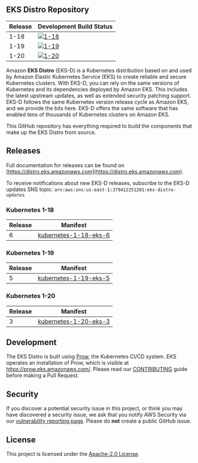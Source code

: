 ## EKS Distro Repository

| Release | Development Build Status |
| --- | --- |
| 1-18 | [![1-18](https://prow.eks.amazonaws.com/badge.svg?jobs=build-1-18-postsubmit)](https://prow.eks.amazonaws.com/?job=build-1-18-postsubmit) |
| 1-19 | [![1-19](https://prow.eks.amazonaws.com/badge.svg?jobs=build-1-19-postsubmit)](https://prow.eks.amazonaws.com/?job=build-1-19-postsubmit) |
| 1-20 | [![1-20](https://prow.eks.amazonaws.com/badge.svg?jobs=build-1-20-postsubmit)](https://prow.eks.amazonaws.com/?job=build-1-20-postsubmit) |

Amazon **EKS Distro** (EKS-D) is a Kubernetes distribution based on and used by
Amazon Elastic Kubernetes Service (EKS) to create reliable and secure Kubernetes
clusters. With EKS-D, you can rely on the same versions of Kubernetes and its
dependencies deployed by Amazon EKS. This includes the latest upstream updates,
as well as extended security patching support. EKS-D follows the same Kubernetes
version release cycle as Amazon EKS, and we provide the bits here. EKS-D offers
the same software that has enabled tens of thousands of Kubernetes clusters on
Amazon EKS.

This GitHub repository has everything required to build the components that make
up the EKS Distro from source.

## Releases

Full documentation for releases can be found on [https://distro.eks.amazonaws.com](https://distro.eks.amazonaws.com).

To receive notifications about new EKS-D releases, subscribe to the EKS-D updates SNS topic: 
`arn:aws:sns:us-east-1:379412251201:eks-distro-updates`

### Kubernetes 1-18

| Release | Manifest |
| --- | --- |
| 6 | [kubernetes-1-18-eks-6](https://distro.eks.amazonaws.com/kubernetes-1-18/kubernetes-1-18-eks-6.yaml) |

### Kubernetes 1-19

| Release | Manifest |
| --- | --- |
| 5 | [kubernetes-1-19-eks-5](https://distro.eks.amazonaws.com/kubernetes-1-19/kubernetes-1-19-eks-5.yaml) |

### Kubernetes 1-20

| Release | Manifest |
| --- | --- |
| 3 | [kubernetes-1-20-eks-3](https://distro.eks.amazonaws.com/kubernetes-1-20/kubernetes-1-20-eks-3.yaml) |

## Development

The EKS Distro is built using
[Prow](https://github.com/kubernetes/test-infra/tree/master/prow), the
Kubernetes CI/CD system. EKS operates an installation of Prow, which is visible
at https://prow.eks.amazonaws.com/. Please read our
[CONTRIBUTING](CONTRIBUTING.md) guide before making a Pull Request.

## Security

If you discover a potential security issue in this project, or think you may
have discovered a security issue, we ask that you notify AWS Security via our
[vulnerability reporting
page](http://aws.amazon.com/security/vulnerability-reporting/). Please do
**not** create a public GitHub issue.

## License

This project is licensed under the [Apache-2.0 License](LICENSE).

